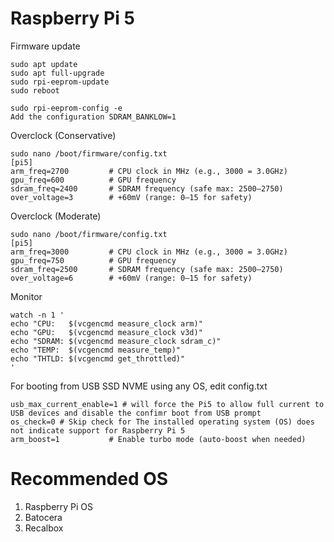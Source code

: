 # Raspberry Pi 5

Firmware update
```
sudo apt update
sudo apt full-upgrade
sudo rpi-eeprom-update
sudo reboot

sudo rpi-eeprom-config -e
Add the configuration SDRAM_BANKLOW=1
```

Overclock (Conservative)
```
sudo nano /boot/firmware/config.txt
[pi5]
arm_freq=2700         # CPU clock in MHz (e.g., 3000 = 3.0GHz)
gpu_freq=600          # GPU frequency
sdram_freq=2400       # SDRAM frequency (safe max: 2500–2750)
over_voltage=3        # +60mV (range: 0–15 for safety)
```

Overclock (Moderate)
```
sudo nano /boot/firmware/config.txt
[pi5]
arm_freq=3000         # CPU clock in MHz (e.g., 3000 = 3.0GHz)
gpu_freq=750          # GPU frequency
sdram_freq=2500       # SDRAM frequency (safe max: 2500–2750)
over_voltage=6        # +60mV (range: 0–15 for safety)
```

Monitor
```
watch -n 1 '
echo "CPU:   $(vcgencmd measure_clock arm)"
echo "GPU:   $(vcgencmd measure_clock v3d)"
echo "SDRAM: $(vcgencmd measure_clock sdram_c)"
echo "TEMP:  $(vcgencmd measure_temp)"
echo "THTLD: $(vcgencmd get_throttled)"
'
```

For booting from USB SSD NVME using any OS, edit config.txt
```
usb_max_current_enable=1 # will force the Pi5 to allow full current to USB devices and disable the confimr boot from USB prompt
os_check=0 # Skip check for The installed operating system (OS) does not indicate support for Raspberry Pi 5
arm_boost=1           # Enable turbo mode (auto-boost when needed)
```

# Recommended OS
1. Raspberry Pi OS
2. Batocera
3. Recalbox

